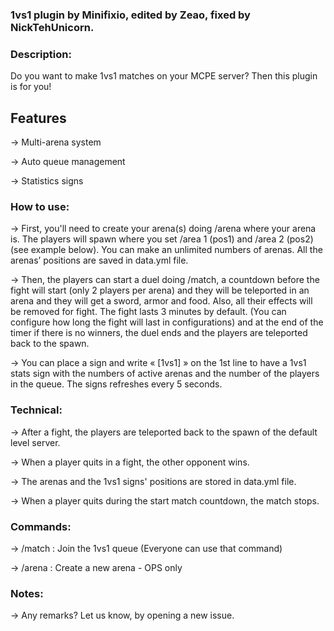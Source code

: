 ### 1vs1 plugin by Minifixio, edited by Zeao, fixed by NickTehUnicorn.

### Description:
Do you want to make 1vs1 matches on your MCPE server? Then this plugin is for you!

## Features
-> Multi-arena system

-> Auto queue management

-> Statistics signs


### How to use:
-> First, you'll need to create your arena(s) doing /arena where your arena is. The players will spawn where you set /area 1 (pos1) and /area 2 (pos2) (see example below). You can make an unlimited numbers of arenas. All the arenas’ positions are saved in data.yml file.

-> Then, the players can start a duel doing /match, a countdown before the fight will start (only 2 players per arena) and they will be teleported in an arena and they will get a sword, armor and food. Also, all their effects will be removed for fight. The fight lasts 3 minutes by default. (You can configure how long the fight will last in configurations) and at the end of the timer if there is no winners, the duel ends and the players are teleported back to the spawn.

-> You can place a sign and write « [1vs1] » on the 1st line to have a 1vs1 stats sign with the numbers of active arenas and the number of the players in the queue. The signs refreshes every 5 seconds.

### Technical:
-> After a fight, the players are teleported back to the spawn of the default level server.

-> When a player quits in a fight, the other opponent wins.

-> The arenas and the 1vs1 signs' positions are stored in data.yml file.

-> When a player quits during the start match countdown, the match stops.


### Commands:
-> /match : Join the 1vs1 queue (Everyone can use that command)

-> /arena : Create a new arena - OPS only


### Notes:

-> Any remarks? Let us know, by opening a new issue.
